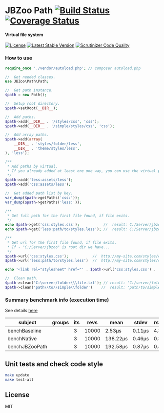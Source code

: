 # JBZoo Path  [![Build Status](https://travis-ci.org/JBZoo/Path.svg?branch=master)](https://travis-ci.org/JBZoo/Path)      [![Coverage Status](https://coveralls.io/repos/JBZoo/Path/badge.svg?branch=master&service=github)](https://coveralls.io/github/JBZoo/Path?branch=master)

#### Virtual file system

[![License](https://poser.pugx.org/JBZoo/Path/license)](https://packagist.org/packages/JBZoo/Path)
[![Latest Stable Version](https://poser.pugx.org/JBZoo/Path/v/stable)](https://packagist.org/packages/JBZoo/Path) [![Scrutinizer Code Quality](https://scrutinizer-ci.com/g/JBZoo/Path/badges/quality-score.png?b=master)](https://scrutinizer-ci.com/g/JBZoo/Path/?branch=master)

### How to use

```php
require_once './vendor/autoload.php'; // composer autoload.php

//  Get needed classes.
use JBZoo\Path\Path;

//  Get path instance.
$path = new Path();

//  Setup root directory.
$path->setRoot(__DIR__);

//  Add paths.
$path->add(__DIR__ . '/styles/css', 'css');
$path->add(__DIR__ . '/simple/styles/css', 'css');

//  Add array paths.
$path->add(array(
    __DIR__ . 'styles/folder/less',
    __DIR__ . 'theme/styles/less',
), 'less');

/**
 * Add paths by virtual.
 * If you already added at least one one way, you can use the virtual paths
 */
$path->add('less:assets/less');
$path->add('css:assets/less');

//  Get added path list by key.
var_dump($path->getPaths('css:'));
var_dump($path->getPaths('less:'));

/**
 * Get full path for the first file found, if file exits.
 */
echo $path->get('css:styles.css');           //  result: C:/Server/jbzoo/styles/css/styles.css
echo $path->get('less:path/to/styles.less'); //  result: C:/Server/jbzoo/styles/folder/less/path/to/styles.less

/**
 * Get url for the first file found, if file exits.
 * If - "C:/Server/jbzoo" is root dir we have...
 */
$path->url('css:styles.css');           //  http://my-site.com/styles/css/styles.css
$path->url('less:path/to/styles.less')  //  http://my-site.com/styles/css/folder/less/path/to/styles.less

echo '<link rel="stylesheet" href="' . $path->url('css:styles.css') . '">';

//  Clean path.
$path->clean('C:\server/folder\\\file.txt'); // result: 'C:/server/folder/file.txt'
$path->clean('path\\to//simple\\folder')    //  result: 'path/to/simple/folder'
```

### Summary benchmark info (execution time)

See details [here](tests/phpbench/CompareWithRealpath.php)

subject | groups | its | revs | mean | stdev | rstdev | mem_real | diff
 --- | --- | --- | --- | --- | --- | --- | --- | --- 
benchBaseline |  | 3 | 10000 | 2.53μs | 0.11μs | 4.39% | 6,291,456b | 1.00x
benchNative |  | 3 | 10000 | 138.22μs | 0.46μs | 0.33% | 6,291,456b | 54.64x
benchJBZooPath |  | 3 | 10000 | 192.58μs | 0.87μs | 0.45% | 6,291,456b | 76.13x


## Unit tests and check code style
```sh
make update
make test-all
```


## License

MIT
